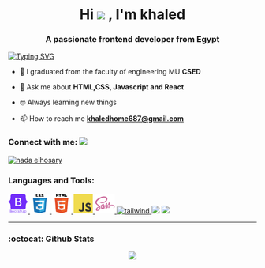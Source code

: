 <h1 align="center">Hi <img src="https://media.giphy.com/media/hvRJCLFzcasrR4ia7z/giphy.gif" width="35"> , I'm khaled</h1>
<h3 align="center">A passionate frontend developer from Egypt</h3>

 [![Typing SVG](https://readme-typing-svg.herokuapp.com?size=30&color=BE8EC0&width=500&lines=Welcome+to+my+GitHub+profile)](https://git.io/typing-svg)

- 🏫 I graduated from the faculty of engineering MU **CSED** 

- 💬 Ask me about **HTML,CSS, Javascript and React**

- 🤓 Always learning new things

- 📫 How to reach me **khaledhome687@gmail.com**

<h3 align="left">Connect with me: <img src="https://github.com/TheDudeThatCode/TheDudeThatCode/blob/master/Assets/Handshake.gif" height="28px"></h3>
<p align="left">
<a href="https://www.linkedin.com/in/nada-elhosary-0684611a5" target="blank"><img align="center" src="https://raw.githubusercontent.com/rahuldkjain/github-profile-readme-generator/master/src/images/icons/Social/linked-in-alt.svg" alt="nada elhosary" height="30" width="40" /></a>
</p>

<h3 align="left">Languages and Tools:</h3>
<p align="left"> <a href="https://getbootstrap.com" target="_blank" rel="noreferrer"> <img src="https://raw.githubusercontent.com/devicons/devicon/master/icons/bootstrap/bootstrap-plain-wordmark.svg" alt="bootstrap" width="40" height="40"/> </a> <a href="https://www.w3schools.com/css/" target="_blank" rel="noreferrer"> <img src="https://raw.githubusercontent.com/devicons/devicon/master/icons/css3/css3-original-wordmark.svg" alt="css3" width="40" height="40"/> </a> <a href="https://www.w3.org/html/" target="_blank" rel="noreferrer"> <img src="https://raw.githubusercontent.com/devicons/devicon/master/icons/html5/html5-original-wordmark.svg" alt="html5" width="40" height="40"/> </a> <a href="https://developer.mozilla.org/en-US/docs/Web/JavaScript" target="_blank" rel="noreferrer"> <img src="https://raw.githubusercontent.com/devicons/devicon/master/icons/javascript/javascript-original.svg" alt="javascript" width="40" height="40"/> </a> <a href="https://sass-lang.com" target="_blank" rel="noreferrer"> <img src="https://raw.githubusercontent.com/devicons/devicon/master/icons/sass/sass-original.svg" alt="sass" width="40" height="40"/> </a><a href="https://tailwindcss.com/" target="_blank" rel="noreferrer"> <img src="https://www.vectorlogo.zone/logos/tailwindcss/tailwindcss-icon.svg" alt="tailwind" width="40" height="40"/> </a> <img src="https://img.shields.io/badge/C%23-239120?style=for-the-badge&logo=c-sharp&logoColor=white"/> <img src="https://img.shields.io/badge/C-00599C?style=for-the-badge&logo=c&logoColor=white"/> </p>
<hr/>
<h3><b>:octocat:&nbsp;Github Stats</b></h3>
<div align="center" ><img src="https://github-readme-stats.vercel.app/api/top-langs/?username=NadaElho&theme=noctis_minimus" width="400"/></div>
